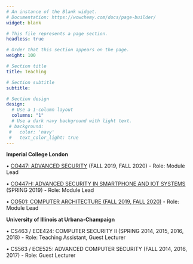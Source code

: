```yaml
---
# An instance of the Blank widget.
# Documentation: https://wowchemy.com/docs/page-builder/
widget: blank

# This file represents a page section.
headless: true

# Order that this section appears on the page.
weight: 100

# Section title
title: Teaching

# Section subtitle
subtitle:

# Section design
design:
  # Use a 1-column layout
  columns: "1"
  # Use a dark navy background with light text.
 # background:
 #   color: 'navy'
 #   text_color_light: true
---
```

**Imperial College London**


• [CO447: ADVANCED SECURITY](https://co447.doc.ic.ac.uk/) (FALL 2019, FALL 2020) - Role: Module Lead


• [CO447H: ADVANCED SECURITY IN SMARTPHONE AND IOT SYSTEMS](https://wiki.imperial.ac.uk/x/l7RjBg) (SPRING 2019) - Role: Module Lead


• [CO501: COMPUTER ARCHITECTURE (FALL 2019, FALL 2020)](https://www.doc.ic.ac.uk/~sdemetri/co501_website_fall20/) - Role: Module Lead


**University of Illinois at Urbana-Champaign**

• CS463 / ECE424: COMPUTER SECURITY II (SPRING 2014, 2015, 2016, 2018) - Role: Teaching Assistant, Guest Lecturer

• CS563 / ECE525: ADVANCED COMPUTER SECURITY (FALL 2014, 2016, 2017) - Role: Guest Lecturer
